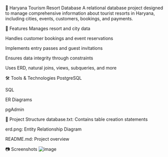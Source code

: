 📌 Haryana Tourism Resort Database
A relational database project designed to manage comprehensive information about tourist resorts in Haryana, including cities, events, customers, bookings, and payments.

🚀 Features
Manages resort and city data

Handles customer bookings and event reservations

Implements entry passes and guest invitations

Ensures data integrity through constraints

Uses ERD, natural joins, views, subqueries, and more

🛠️ Tools & Technologies
PostgreSQL

SQL

ER Diagrams

pgAdmin

📂 Project Structure
database.txt: Contains table creation statements

erd.png: Entity Relationship Diagram

README.md: Project overview

📷 Screenshots
![image](https://github.com/user-attachments/assets/53a65077-33e2-4e68-8c08-622303de341b)
